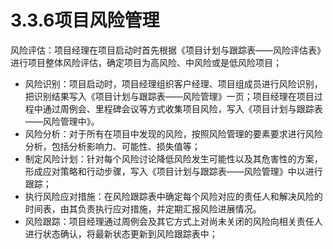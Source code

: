 # 3.3.6项目风险管理

风险评估：项目经理在项目启动时首先根据《项目计划与跟踪表——风险评估表》进行项目整体风险评估，确定项目为高风险、中风险或是低风险项目； 
- 风险识别：项目启动时，项目经理组织客户经理、项目组成员进行风险识别，把识别结果写入《项目计划与跟踪表——风险管理》一页；项目经理在项目过程中通过周例会、里程碑会议等方式收集项目风险，写入《项目计划与跟踪表——风险管理中》。 
- 风险分析：对于所有在项目中发现的风险，按照风险管理的要素要求进行风险分析，包括分析影响力、可能性、损失值等； 
- 制定风险计划：针对每个风险讨论降低风险发生可能性以及其危害性的方案，形成应对策略和行动步骤，写入《项目计划与跟踪表——风险管理》中以进行跟踪；  
- 执行风险应对措施：在风险跟踪表中确定每个风险对应的责任人和解决风险的时间表，由其负责执行应对措施，并定期汇报风险进展情况。 
- 风险跟踪：项目经理通过周例会及其它方式上对尚未关闭的风险向相关责任人进行状态确认，将最新状态更新到风险跟踪表中；
